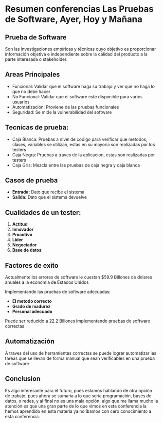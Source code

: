 # Resumen conferencias Las Pruebas de Software, Ayer, Hoy y Mañana 

## Prueba de Software
Son las investigaciones empíricas y técnicas cuyo objetivo es proporcionar información objetiva e independiente sobre la calidad del producto a la parte interesada o stakeholder.

## Areas Principales
- Funcional: Validar que el software haga su trabajo y ver que no haga lo que no debe hacer
- No Funcional: Validar que el software este disponible para varios usuarios
- Automatización: Proviene de las pruebas funcionales
- Seguridad: Se mide la vulnerabilidad del software

## Tecnicas de prueba:
- Caja Blanca: Pruebas a nivel de codigo para verificar que metodos, clases, variables se utilizan, estas en su mayoria son realizadas por los testers
- Caja Negra: Pruebas a traves de la aplicacion, estas son realizadas por testers
- Caja Gris: Mezcla entre las pruebas de caja negra y caja blanca

## Casos de prueba
- **Entrada:** Dato que recibe el sistema
- **Salida:** Dato que el sistema devuelve

## Cualidades de un tester:
1. **Actitud**
2. **Innovador**
3. **Proactivo**
4. **Lider**
5. **Negociador**
6. **Base de datos**

## Factores de exito
Actualmente los errores de software le cuestan $59.9 Billones de dolares anuales a la economia de Estados Unidos

Implementando las pruebas de software adecuadas:
- **El metodo correcto**
- **Grado de madurez**
- **Personal adecuado**

Puede ser reducido a 22.2 Billones implementando pruebas de software correctas

## Automatización
A traves del uso de herramientas correctas se puede lograr automatizar las tareas que se llevan de forma manual que sean verificables en una prueba de software

## Conclusion
Es algo interesante para el futuro, pues estamos hablando de otra opción de trabajo, pues ahora se sumaria a lo que sería programación, bases de datos, o redes, y al final no es una mala opción, algo que me llama mucho la atención es que una gran parte de lo que vimos en esta conferencia la hemos aprendido en esta materia ya no íbamos con cero conocimiento a esta conferencia.